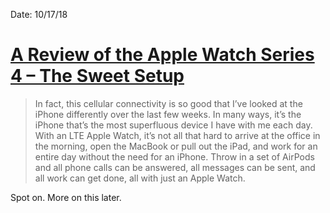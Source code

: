 Date: 10/17/18

# [A Review of the Apple Watch Series 4 – The Sweet Setup](https://thesweetsetup.com/articles/a-review-of-the-apple-watch-series-4/)

> In fact, this cellular connectivity is so good that I’ve looked at the iPhone differently over the last few weeks. In many ways, it’s the iPhone that’s the most superfluous device I have with me each day. With an LTE Apple Watch, it’s not all that hard to arrive at the office in the morning, open the MacBook or pull out the iPad, and work for an entire day without the need for an iPhone. Throw in a set of AirPods and all phone calls can be answered, all messages can be sent, and all work can get done, all with just an Apple Watch.

Spot on. More on this later.
